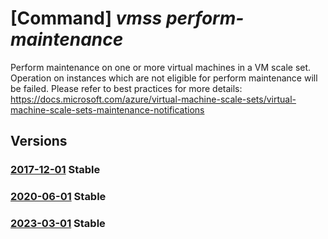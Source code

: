 # [Command] _vmss perform-maintenance_

Perform maintenance on one or more virtual machines in a VM scale set. Operation on instances which are not eligible for perform maintenance will be failed. Please refer to best practices for more details: https://docs.microsoft.com/azure/virtual-machine-scale-sets/virtual-machine-scale-sets-maintenance-notifications

## Versions

### [2017-12-01](/Resources/mgmt-plane/L3N1YnNjcmlwdGlvbnMve30vcmVzb3VyY2Vncm91cHMve30vcHJvdmlkZXJzL21pY3Jvc29mdC5jb21wdXRlL3ZpcnR1YWxtYWNoaW5lc2NhbGVzZXRzL3t9L3BlcmZvcm1tYWludGVuYW5jZQ==/2017-12-01.xml) **Stable**

<!-- mgmt-plane /subscriptions/{}/resourcegroups/{}/providers/microsoft.compute/virtualmachinescalesets/{}/performmaintenance 2017-12-01 -->

### [2020-06-01](/Resources/mgmt-plane/L3N1YnNjcmlwdGlvbnMve30vcmVzb3VyY2Vncm91cHMve30vcHJvdmlkZXJzL21pY3Jvc29mdC5jb21wdXRlL3ZpcnR1YWxtYWNoaW5lc2NhbGVzZXRzL3t9L3BlcmZvcm1tYWludGVuYW5jZQ==/2020-06-01.xml) **Stable**

<!-- mgmt-plane /subscriptions/{}/resourcegroups/{}/providers/microsoft.compute/virtualmachinescalesets/{}/performmaintenance 2020-06-01 -->

### [2023-03-01](/Resources/mgmt-plane/L3N1YnNjcmlwdGlvbnMve30vcmVzb3VyY2Vncm91cHMve30vcHJvdmlkZXJzL21pY3Jvc29mdC5jb21wdXRlL3ZpcnR1YWxtYWNoaW5lc2NhbGVzZXRzL3t9L3BlcmZvcm1tYWludGVuYW5jZQ==/2023-03-01.xml) **Stable**

<!-- mgmt-plane /subscriptions/{}/resourcegroups/{}/providers/microsoft.compute/virtualmachinescalesets/{}/performmaintenance 2023-03-01 -->
